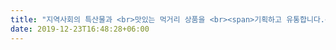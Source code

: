 ```yaml
---
title: "지역사회의 특산물과 <br>맛있는 먹거리 상품을 <br><span>기획하고 유통합니다.</span> <br> 농축산물 활성화를 위한 <br><span>통합 솔루션을 제공합니다.</span>"
date: 2019-12-23T16:48:28+06:00
---
```

